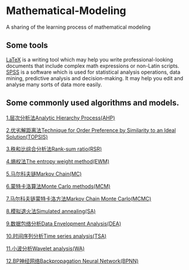 # Mathematical-Modeling

A sharing of the learning process of mathematical modeling

## Some tools
[LaTeX](https://github.com/HeXavi8/Mathematical-Modeling/tree/main/LaTeX) is a writing tool which may help you write professional-looking documents that include complex math expressions or non-Latin scripts. <br/>
[SPSS](https://github.com/HeXavi8/Mathematical-Modeling/tree/main/SPSS) is a software which is used for statistical analysis operations, data mining, predictive analysis and decision-making. It may help you edit and analyse many sorts of data more easily.

## Some commonly used algorithms and models.

[1.层次分析法Analytic Hierarchy Process(AHP)](https://github.com/HeXavi8/Mathematical-Modeling/tree/main/Analytic%20Hierarchy%20Process(AHP))

[2.优劣解距离法Technique for Order Preference by Similarity to an Ideal Solution(TOPSIS)](https://github.com/HeXavi8/Mathematical-Modeling/tree/main/Technique%20for%20Order%20Preference%20by%20Similarity%20to%20an%20Ideal%20Solution(Topsis))

[3.秩和比综合分析法Rank-sum ratio(RSR)](https://github.com/HeXavi8/Mathematical-Modeling/tree/main/Rank-sum%20ratio(RSR))

[4.熵权法The entropy weight method(EWM)](https://github.com/HeXavi8/Mathematical-Modeling/tree/main/Markov%20Chain(MC))

[5.马尔科夫链Markov Chain(MC)](https://github.com/HeXavi8/Mathematical-Modeling/tree/main/Markov%20Chain(MC))

[6.蒙特卡洛算法Monte Carlo methods(MCM)](https://github.com/HeXavi8/Mathematical-Modeling/tree/main/Monte%20Carlo%20method(MCM))

[7.马尔科夫链蒙特卡洛方法Markov Chain Monte Carlo(MCMC)](https://github.com/HeXavi8/Mathematical-Modeling/tree/main/Markov%20Chain%20Monte%20Carlo(MCMC))

[8.模拟退火法Simulated annealing(SA)](https://github.com/HeXavi8/Mathematical-Modeling/tree/main/Simulated%20annealing(SA))

[9.数据包络分析Data Envelopment Analysis(DEA)](https://github.com/HeXavi8/Mathematical-Modeling/blob/main/Data%20Envelopment%20Analysis(DEA))

[10.时间序列分析Time series analysis(TSA)](https://github.com/HeXavi8/Mathematical-Modeling/tree/main/Time%20series%20analysis(TSA))

[11.小波分析Wavelet analysis(WA)](https://github.com/HeXavi8/Mathematical-Modeling/tree/main/Wavelet%20analysis(WA))

[12.BP神经网络Backpropagation Neural Network(BPNN)](https://github.com/HeXavi8/Mathematical-Modeling/tree/main/Backpropagation%20Neural%20Network(BPNN))
